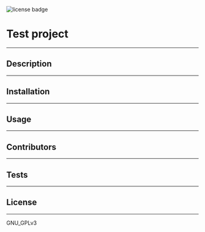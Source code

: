 
   ![license badge](https://img.shields.io/static/v1?label=license&message=GNU_GPLv3&color=blue)


# Test project

***

 
## Description
---
  

## Installation
---


## Usage
---


## Contributors
---


## Tests
---


## License
---
GNU_GPLv3

